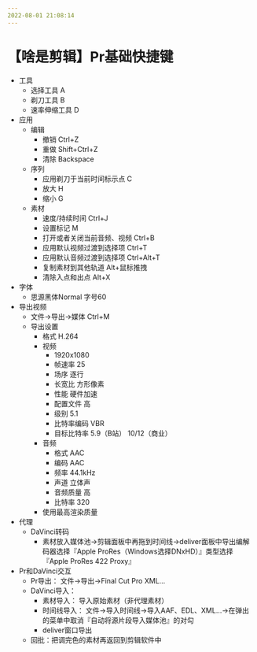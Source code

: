```yaml
---
2022-08-01 21:08:14
---
```


# 【啥是剪辑】Pr基础快捷键

* 工具
    * 选择工具 A
    * 剃刀工具 B
    * 速率伸缩工具 D
* 应用
    * 编辑
        * 撤销 Ctrl+Z
        * 重做 Shift+Ctrl+Z
        * 清除 Backspace
    * 序列
        * 应用剃刀于当前时间标示点 C
        * 放大 H
        * 缩小 G
    * 素材
        * 速度/持续时间 Ctrl+J
        * 设置标记 M
        * 打开或者关闭当前音频、视频 Ctrl+B
        * 应用默认视频过渡到选择项 Ctrl+T
        * 应用默认音频过渡到选择项 Ctrl+Alt+T
        * 复制素材到其他轨道 Alt+鼠标推拽
        * 清除入点和出点 Alt+X
* 字体
    * 思源黑体Normal 字号60
* 导出视频
    * 文件→导出→媒体 Ctrl+M
    * 导出设置
        * 格式 H.264
        * 视频
            * 1920x1080
            * 帧速率 25
            * 场序 逐行
            * 长宽比 方形像素
            * 性能 硬件加速
            * 配置文件 高
            * 级别 5.1
            * 比特率编码 VBR
            * 目标比特率 5.9（B站） 10/12（商业）
        * 音频
            * 格式 AAC
            * 编码 AAC
            * 频率 44.1kHz
            * 声道 立体声
            * 音频质量 高
            * 比特率 320
        * 使用最高渲染质量
* 代理
    * DaVinci转码
        * 素材放入媒体池→剪辑面板中再拖到时间线→deliver面板中导出编解码器选择『Apple ProRes（Windows选择DNxHD）』类型选择『Apple ProRes 422 Proxy』
* Pr和DaVinci交互
    * Pr导出： 文件→导出→Final Cut Pro XML...
    * DaVinci导入：
        * 素材导入： 导入原始素材（非代理素材）
        * 时间线导入： 文件→导入时间线→导入AAF、EDL、XML...→在弹出的菜单中取消『自动将源片段导入媒体池』的对勾
        * deliver窗口导出
    * 回批：把调完色的素材再返回到剪辑软件中
